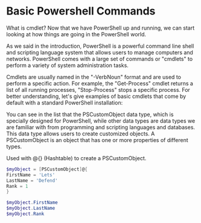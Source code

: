 # Basic Powershell Commands

What is cmdlet?
Now that we have PowerShell up and running, we can start looking at how things are going in the PowerShell world.

As we said in the introduction, PowerShell is a powerful command line shell and scripting language system that allows users to manage computers and networks. PowerShell comes with a large set of commands or "cmdlets" to perform a variety of system administration tasks.

Cmdlets are usually named in the "-VerbNoun" format and are used to perform a specific action. For example, the "Get-Process" cmdlet returns a list of all running processes, "Stop-Process" stops a specific process. For better understanding, let's give examples of basic cmdlets that come by default with a standard PowerShell installation:

You can see in the list that the PSCustomObject data type, which is specially designed for PowerShell, while other data types are data types we are familiar with from programming and scripting languages and databases. This data type allows users to create customized objects. A PSCustomObject is an object that has one or more properties of different types.

Used with @{} (Hashtable) to create a PSCustomObject.

```powershell                   
$myObject = [PSCustomObject]@{
FirstName = 'Lets'
LastName = 'Defend'
Rank = 1
}
```

```powershell   
$myObject.FirstName
$myObject.LastName
$myObject.Rank
```